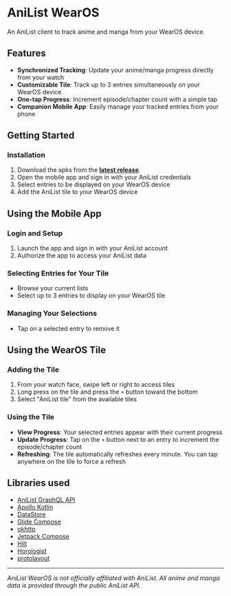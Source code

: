 # AniList WearOS

An AniList client to track anime and manga from your WearOS device.

## Features

- **Synchronized Tracking**: Update your anime/manga progress directly from your watch
- **Customizable Tile**: Track up to 3 entries simultaneously on your WearOS device
- **One-tap Progress**: Increment episode/chapter count with a simple tap
- **Companion Mobile App**: Easily manage your tracked entries from your phone

## Getting Started

### Installation
1. Download the apks from the [**latest release**](https://github.com/Trimpsuz/AniList-wearos/releases/latest).
2. Open the mobile app and sign in with your AniList credentials
3. Select entries to be displayed on your WearOS device
4. Add the AniList tile to your WearOS device

## Using the Mobile App

### Login and Setup
1. Launch the app and sign in with your AniList account
2. Authorize the app to access your AniList data

### Selecting Entries for Your Tile
- Browse your current lists
- Select up to 3 entries to display on your WearOS tile

### Managing Your Selections
- Tap on a selected entry to remove it

## Using the WearOS Tile

### Adding the Tile
1. From your watch face, swipe left or right to access tiles
2. Long press on the tile and press the `+` button toward the bottom
3. Select "AniList tile" from the available tiles

### Using the Tile
- **View Progress**: Your selected entries appear with their current progress
- **Update Progress**: Tap on the `+` button next to an entry to increment the episode/chapter count
- **Refreshing**: The tile automatically refreshes every minute. You can tap anywhere on the tile to force a refresh

## Libraries used

* [AniList GraphQL API](https://github.com/AniList/ApiV2-GraphQL-Docs)
* [Apollo Kotlin](https://github.com/apollographql/apollo-kotlin)
* [DataStore](https://developer.android.com/topic/libraries/architecture/datastore)
* [Glide Compose](https://bumptech.github.io/glide/int/compose.html)
* [okhttp](https://github.com/square/okhttp)
* [Jetpack Compose](https://developer.android.com/jetpack/compose)
* [Hilt](https://dagger.dev/hilt)
* [Horologist](https://github.com/google/horologist)
* [protolayout](https://developer.android.com/jetpack/androidx/releases/wear-protolayout)

---

*AniList WearOS is not officially affiliated with AniList. All anime and manga data is provided through the public AniList API.*